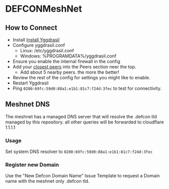 # DEFCONMeshNet
## How to Connect
- Install [Install Yggdrasil](https://yggdrasil-network.github.io/installation.html)
- Configure yggdrasil.conf
  - Linux: /etc/yggdrasil.conf
  - Windows: %PROGRAMDATA%/yggdrasil.conf
- Ensure you enable the internal firewall in the config
- Add your [closest peers](https://github.com/DEFCONMeshNet/DEFCONMeshNet/blob/master/publicnodes.csv) into the Peers section neer the top.
  - Add about 5 nearby peers. the more the better!
- Review the rest of the config for settings you might like to enable.
- Restart Yggdrasil
- Ping ```0200:69fc:59d0:88a1:e1b1:81c7:f24d:3fec``` to test for connectivity.
## Meshnet DNS
The meshnet has a managed DNS server that will resolve the .defcon tld managed by this repository. all other queries will be forwarded to cloudflare 1.1.1.1

### Usage
Set system DNS resolver to ```0200:69fc:59d0:88a1:e1b1:81c7:f24d:3fec```

### Register new Domain
Use the "New Defcon Domain Name" Issue Template to request a Domain name with the meshnet only .defcon tld.

